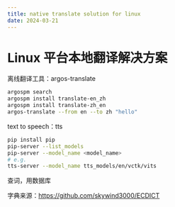 ```yaml
---
title: native translate solution for linux 
date: 2024-03-21
---
```


# Linux 平台本地翻译解决方案

离线翻译工具：argos-translate

```sh
argospm search
argospm install translate-en_zh
argospm install translate-zh_en
argos-translate --from en --to zh "hello"
```

text to speech：tts

```sh
pip install pip
pip-server --list_models
pip-server --model_name <model_name>
# e.g.
tts-server --model_name tts_models/en/vctk/vits
```

查词，用数据库

字典来源：https://github.com/skywind3000/ECDICT